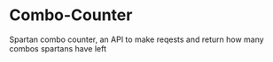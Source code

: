 # Combo-Counter
 Spartan combo counter, an API to make reqests and return how many combos spartans have left
